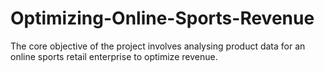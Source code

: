 # Optimizing-Online-Sports-Revenue
The core objective of the project involves analysing product data for an online sports retail enterprise to optimize revenue.
